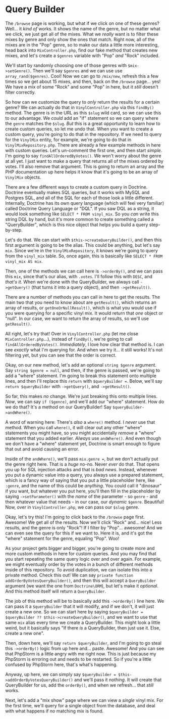 # Query Builder

The `/browse` page is working, but what if we click on one of these genres? Well... it *kind of* works. It shows the name of the genre, but no matter what we click, we just get all of the mixes. What we *really* want is to filter these mixes by genre and only show the ones that match. Right now, all of the mixes are in the "Pop" genre, so to make our data a little more interesting, head back into `MixController.php`, find our fake method that creates new mixes, and let's create a `$genres` variable with "Pop" *and* "Rock" included.

We'll start by randomly choosing one of those genres with `$mix->setGenre()`. Then we'll say `$genres` and we can use use `array_rand($genres)`. Cool! Now we can go to `/mix/new`, refresh this a few times so we get about 15 mixes, and then, back on the `/browse` page... yes! We have a mix of some "Rock" and some "Pop" in here, but it *still* doesn't filter correctly.

So how can we customize the query to *only* return the results for a certain genre? We can actually do that in `VinylController.php` via this `findBy()` method. The genre is in the URL as this `$slug` wild card, so we can use this to our advantage. We *could* add an "if" statement so we can query where the `genre` matches the `$slug`. *But* this is a great opportunity to learn how to create custom queries, so let me undo that. When you want to create a custom query, you're going to do that in the repository. If we need to query for the `VinylMix` entity, for example, we're going to do that in `VinylMixRepository.php`. There are already a few example methods in here with custom queries. Let's un-comment the first one, and then start *simple*. I'm going to say `findAllOrderedByVotes()`. We won't worry about the genre at all yet. I just want to make a query that returns all of the mixes ordered by votes. I'll also remove that argument. This is going to return an array and the PHP documentation up here helps it know that it's going to be an array of `VinylMix` objects.

There are a few different ways to create a custom query in Doctrine. Doctrine eventually makes SQL queries, but it works with MySQL and Postgres SQL, and all of the SQL for each of those look a little different. Internally, Doctrine has its own query language (which will feel very familiar) called Doctrine Query Language or "DQL". If you saw DQL as a string, it would look something like `SELECT * FROM vinyl_mix`. So you *can* write this string DQL by hand, but it's more common to create something called a "QueryBuilder", which is this nice object that helps you build a query step-by-step.

Let's do that. We can start with `$this->createQueryBuilder()`, and then this first argument is going to be the alias. This could be anything, but let's say `mix`. Since we're in the `VinylMixRepository`, it knows we're going to query from the `vinyl_mix` table. So, once again, this is basically like `SELECT * FROM vinyl_mix AS mix`.

Then, one of the methods we can call here is `->orderBy()`, and we can pass this `mix`, since that's our alias, with `.votes`. I'll follow this with `DESC`, and *that's it*. When we're done with the QueryBuilder, we always call `->getQuery()` (that turns it into a query object), and then `->getResult()`.

There are a number of methods you can call in here to get the results. The main two that you need to know about are `getResult()`, which returns an array of results, or `getOneOrNullResult()`, which is what you would use if you were querying for a specific vinyl mix. It would return that *one* object or "null". In our case, we want to return the array of results, so we'll use `getResult()`.

All right, let's try that! Over in `VinylController.php` (let me close `MixController.php`...), instead of `findBy()`, we're going to call `findAllOrderedByVotes()`. *Immediately*, I love how clear that method is. I can see *exactly* what I'm querying for. And when we try it... it still works! It's not filtering yet, but you can see that the order is correct.

Okay, on our new method, let's add an optional `string $genre` argument. Say `string $genre = null`, and then, if the genre is passed, we're going to add a "where" statement. I'm going to break this statement onto multiple lines, and then I'll replace this `return` with `$queryBuilder =`. Below, we'll say `return $queryBuilder` with `->getQuery()`, and `->getResult()`.

So far, this makes *no* change. We're just breaking this onto multiple lines. *Now*, we can say `if ($genre)`, and we'll add our "where" statement. How do we do that? It's a method on our QueryBuilder! Say `$queryBuilder->andWhere()`.

A word of warning here: There's *also* a `where()` method. I *never* use that method. When you call `where()`, it will clear out any other "where" statements you might have, so you might accidentally *remove* a "where" statement that you added earlier. *Always* use `andWhere()`. And even though we don't have a "where" statement yet, Doctrine is smart enough to figure that out and avoid causing an error.

Inside of the `andWhere()`, we'll pass `mix.genre =`, but we don't actually put the genre right here. That is a *huge* no-no. Never *ever* do that. That opens you up for SQL injection attacks and that is *bad news*. Instead, whenever you put a dynamic value into a query, you always use a prepared statement, which is a fancy way of saying that you put a little placeholder here, like `:genre`, and the name of this could be *anything*. You could call it "dinosaur" if you want, but whatever you put here, you'll then fill in the placeholder by saying `->setParameter()` with the *name* of the parameter - so `genre` - and then whatever value that needs - in our case, our *dynamic* `$genre`. Beautiful! Now, over in `VinylController.php`, we can pass our `$slug` genre.

Okay, let's try this! I'm going to click back to the `/browse` page first. Awesome! We get all of the results. Now we'll click "Rock" and... nice! Less results, and the genre is only "Rock"! If I filter by "Pop"... awesome! And we can even see the query for this if we want to. Here it is, and it's got the "where" statement for the genre, equaling "Pop". Woo!

As your project gets bigger and bigger, you're going to create more and more custom methods in here for custom queries. And you may find that you start repeating the same query logic over and over again. For example, we might eventually order by the votes in a bunch of different methods inside of this repository. To avoid duplication, we can isolate this into a private method. Check this out! We can say `private function addOrderByVotesQueryBuilder()`, and then this will accept a `QueryBuilder` argument (we want the one from `Doctrine\ORM`), but let's make it *optional*. And this method itself will return a `QueryBuilder`.

The job of this method will be to basically add this `->orderBy()` line here. We can pass it a `$queryBuilder` that it will modify, and if we don't, it will just create a new one. So we can start here by saying `$queryBuilder = $queryBuilder ?? $this->createQueryBuilder()`, and we want to use that same `mix` alias every time we create a QueryBuilder. This might look a little weird, but it basically says "If there *is* a QueryBuilder, then just use it. Else, create a new one".

Then, down here, we'll say `return $queryBuilder`, and I'm going to go steal this `->orderBy()` logic from up here and... paste. Awesome! And you can see that PhpStorm is a little angry with me right now. This is just because my PhpStorm is erroring out and needs to be restarted. So if you're a little confused by PhpStorm here, that's what's happening.

Anyway, up here, we can simply say `$queryBuilder = $this->addOrderByVotesQueryBuilder()` and we'll pass it *nothing*. It will create that QueryBuilder for us, add the `orderBy()`, and when we refresh... that *still* works.

Next, let's add a "mix show" page where we can view a *single* vinyl mix. For the first time, we'll query for a single object from the database, and deal with what happens if *no* matching mix is found.
